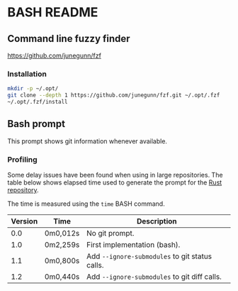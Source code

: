 # BASH README

## Command line fuzzy finder

https://github.com/junegunn/fzf

### Installation

```bash
mkdir -p ~/.opt/
git clone --depth 1 https://github.com/junegunn/fzf.git ~/.opt/.fzf
~/.opt/.fzf/install
```

## Bash prompt

This prompt shows git information whenever available. 

### Profiling

Some delay issues have been found when using in large repositories. The table below shows elapsed time used to generate the prompt for the [Rust repository](https://github.com/rust-lang/rust).

The time is measured using the `time` BASH command.

| Version | Time     | Description                                    |
| ------- | -------- | ---------------------------------------------- |
| 0.0     | 0m0,012s | No git prompt.                                 | 
| 1.0     | 0m2,259s | First implementation (bash).                   |
| 1.1     | 0m0,800s | Add `--ignore-submodules` to git status calls. |
| 1.2     | 0m0,440s | Add `--ignore-submodules` to git diff calls.   |

